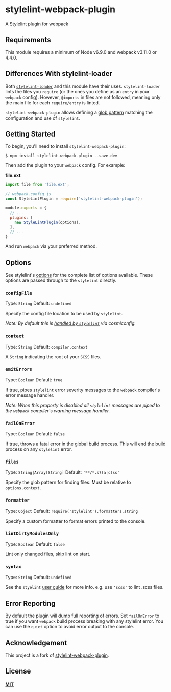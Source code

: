 # stylelint-webpack-plugin

A Stylelint plugin for webpack

## Requirements

This module requires a minimum of Node v6.9.0 and webpack v3.11.0 or 4.4.0.

## Differences With stylelint-loader

Both [`stylelint-loader`](https://github.com/adrianhall/stylelint-loader) and
this module have their uses. `stylelint-loader` lints the files you `require` 
(or the ones you define as an `entry` in your `webpack` config). However,
`@imports` in files are not followed, meaning only the main file for each
`require/entry` is linted.

`stylelint-webpack-plugin` allows defining a
[glob pattern](https://en.wikipedia.org/wiki/Glob_(programming)) matching the
configuration and use of `stylelint`.

## Getting Started

To begin, you'll need to install `stylelint-webpack-plugin`:

```console
$ npm install stylelint-webpack-plugin --save-dev
```

Then add the plugin to your `webpack` config. For example:

**file.ext**
```js
import file from 'file.ext';
```

```js
// webpack.config.js
const StyleLintPlugin = require('stylelint-webpack-plugin');

module.exports = {
  // ...
  plugins: [
    new StyleLintPlugin(options),
  ],
  // ...
}
```

And run `webpack` via your preferred method.

## Options

See stylelint's [options](http://stylelint.io/user-guide/node-api/#options) for
the complete list of options available. These options are passed through to the
`stylelint` directly.

### `configFile`

Type: `String`
Default: `undefined`

Specify the config file location to be used by `stylelint`.

_Note: By default this is
[handled by `stylelint`](http://stylelint.io/user-guide/configuration/) via
cosmiconfig._

### `context`

Type: `String`
Default: `compiler.context`

A `String` indicating the root of your `SCSS` files.

### `emitErrors`

Type: `Boolean`
Default: `true`

If true, pipes `stylelint` error severity messages to the `webpack` compiler's
error message handler.

_Note: When this property is disabled all `stylelint` messages are piped to the
`webpack` compiler's warning message handler._

### `failOnError`

Type: `Boolean`
Default: `false`

If true, throws a fatal error in the global build process. This will end the
build process on any `stylelint` error.

### `files`

Type: `String|Array[String]`
Default: `'**/*.s?(a|c)ss'`

Specify the glob pattern for finding files. Must be relative to `options.context`.

### `formatter`

Type: `Object`
Default: `require('stylelint').formatters.string`

Specify a custom formatter to format errors printed to the console.

### `lintDirtyModulesOnly`

Type: `Boolean`
Default: `false`

Lint only changed files, skip lint on start.

### `syntax`

Type: `String`
Default: `undefined`

See the `styelint`
[user guide](https://stylelint.io/user-guide/node-api/#syntax) for more info.
e.g. use `'scss'` to lint .scss files.

## Error Reporting

By default the plugin will dump full reporting of errors. Set `failOnError` to
true if you want `webpack` build process breaking with any stylelint error. You
can use the `quiet` option to avoid error output to the console.

## Acknowledgement

This project is a fork of [stylelint-webpack-plugin](https://github.com/webpack-contrib/stylelint-webpack-plugin).

## License

#### [MIT](./LICENSE.md)
